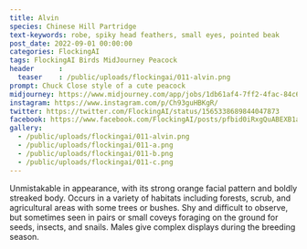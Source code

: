```yaml
---
title: Alvin
species: Chinese Hill Partridge
text-keywords: robe, spiky head feathers, small eyes, pointed beak 
post_date: 2022-09-01 00:00:00
categories: FlockingAI
tags: FlockingAI Birds MidJourney Peacock
header      :
  teaser    : /public/uploads/flockingai/011-alvin.png
prompt: Chuck Close style of a cute peacock
midjourney: https://www.midjourney.com/app/jobs/1db61af4-7ff2-4fac-84c6-86b93d774578
instagram: https://www.instagram.com/p/Ch93guHBKgR/
twitter: https://twitter.com/FlockingAI/status/1565338689844047873
facebook: https://www.facebook.com/FlockingAI/posts/pfbid0iRxgQuABEXB1aq7xuaCifrR3mhKKtfen27cPb7CQoouQmyEXCFCRduNGA2N9P9Fhl
gallery: 
  - /public/uploads/flockingai/011-alvin.png
  - /public/uploads/flockingai/011-a.png
  - /public/uploads/flockingai/011-b.png
  - /public/uploads/flockingai/011-c.png
---
```


Unmistakable in appearance, with its strong orange facial pattern and boldly streaked body. Occurs in a variety of habitats including forests, scrub, and agricultural areas with some trees or bushes. Shy and difficult to observe, but sometimes seen in pairs or small coveys foraging on the ground for seeds, insects, and snails. Males give complex displays during the breeding season.
